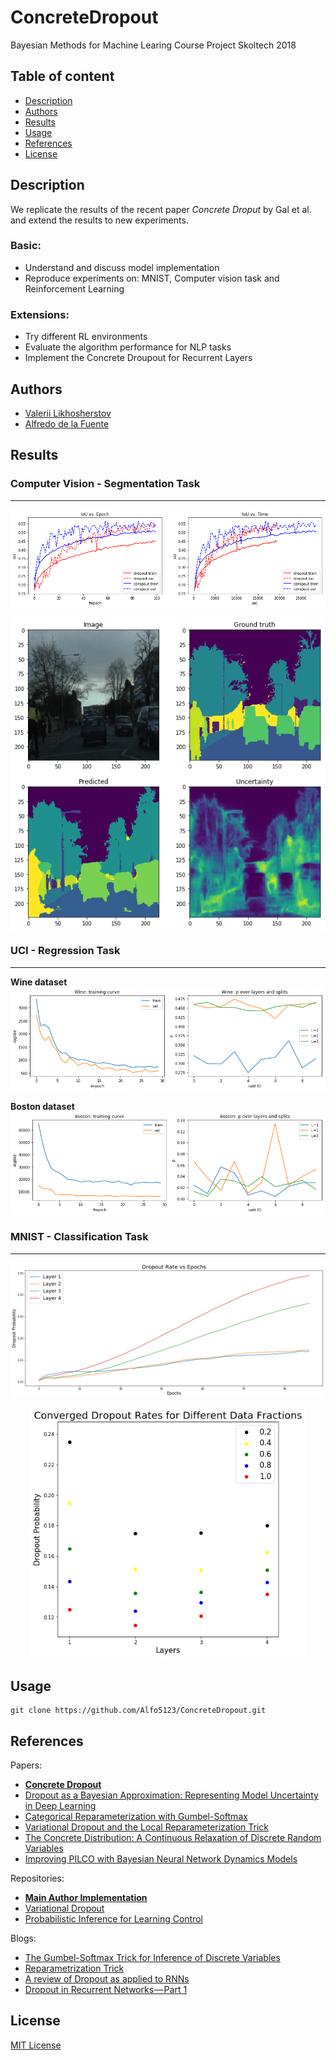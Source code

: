 # ConcreteDropout
Bayesian Methods for Machine Learing Course Project Skoltech 2018 

## Table of content
- [Description](#description)
- [Authors](#authors)
- [Results](#results)
- [Usage](#usage)
- [References](#references)
- [License](#license)

## Description 

We replicate the results of the recent paper *Concrete Droput* by Gal et al. and extend the results to new experiments.

### Basic:
- Understand and discuss model implementation
- Reproduce experiments on: MNIST, Computer vision task and Reinforcement Learning


### Extensions:
- Try different RL environments 
- Evaluate the algorithm performance for NLP tasks
- Implement the Concrete Droupout for Recurrent Layers

## Authors

 - [Valerii Likhosherstov](https://github.com/ValeryTyumen)
 - [Alfredo de la Fuente](https://alfo5123.github.io/)

## Results

### Computer Vision - Segmentation Task 
---

![](imgs/computer_vision/time_iou_comparison.png) 

<img align="center" src="imgs/computer_vision/preview_results.png">

### UCI - Regression Task
---

**Wine dataset**
![](imgs/uci/wine.png) 

**Boston dataset**
![](imgs/uci/boston.png)

### MNIST - Classification Task
---

![](imgs/mnist/dropout_convergence_100.png)

<div align="center">
 <img src="imgs/mnist/dropout_fractions.png" height="400px">
</div>

## Usage
```
git clone https://github.com/Alfo5123/ConcreteDropout.git
```

## References

Papers:
- **[Concrete Dropout](https://arxiv.org/pdf/1705.07832.pdf)**
- [Dropout as a Bayesian Approximation: Representing Model Uncertainty in Deep Learning](https://arxiv.org/pdf/1506.02142.pdf)
- [Categorical Reparameterization with Gumbel-Softmax](https://arxiv.org/pdf/1611.01144.pdf)
- [Variational Dropout and the Local Reparameterization Trick](https://arxiv.org/pdf/1506.02557.pdf)
- [The Concrete Distribution: A Continuous Relaxation of Discrete Random Variables](https://arxiv.org/pdf/1611.00712.pdf)
- [Improving  PILCO  with  Bayesian  Neural  Network  Dynamics  Models](http://mlg.eng.cam.ac.uk/yarin/PDFs/DeepPILCO.pdf)

Repositories:
- **[Main Author Implementation](https://github.com/yaringal/ConcreteDropout)**
- [Variational Dropout](https://github.com/j-min/Dropouts)
- [Probabilistic Inference for Learning Control](https://github.com/nrontsis/PILCO)

Blogs: 
- [The Gumbel-Softmax Trick for Inference of Discrete Variables](https://casmls.github.io/general/2017/02/01/GumbelSoftmax.html)
- [Reparametrization Trick](https://gabrielhuang.gitbooks.io/machine-learning/content/reparametrization-trick.html)
- [A review of Dropout as applied to RNNs](https://medium.com/@bingobee01/a-review-of-dropout-as-applied-to-rnns-72e79ecd5b7b)
- [ Dropout in Recurrent Networks — Part 1](https://becominghuman.ai/learning-note-dropout-in-recurrent-networks-part-1-57a9c19a2307)

## License
[MIT License](https://github.com/Alfo5123/ConcreteDropout/blob/master/LICENSE)

